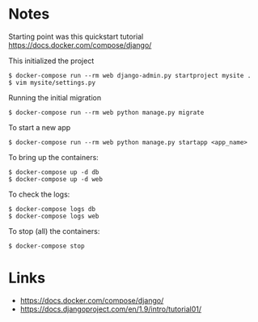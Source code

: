 # Notes

Starting point was this quickstart tutorial <https://docs.docker.com/compose/django/>

This initialized the project

    $ docker-compose run --rm web django-admin.py startproject mysite .
    $ vim mysite/settings.py

Running the initial migration

    $ docker-compose run --rm web python manage.py migrate

To start a new app

    $ docker-compose run --rm web python manage.py startapp <app_name>

To bring up the containers:

    $ docker-compose up -d db
    $ docker-compose up -d web

To check the logs:

    $ docker-compose logs db
    $ docker-compose logs web

To stop (all) the containers:

    $ docker-compose stop

# Links
* <https://docs.docker.com/compose/django/>
* <https://docs.djangoproject.com/en/1.9/intro/tutorial01/>
